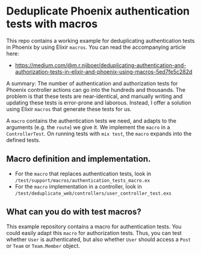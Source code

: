 # Deduplicate Phoenix authentication tests with macros

This repo contains a working example for deduplicating authentication tests in Phoenix by using Elixir `macros`. You can read the accompanying article here:
- https://medium.com/@m.r.nijboer/deduplicating-authentication-and-authorization-tests-in-elixir-and-phoenix-using-macros-5ed7fe5c282d

A summary: The number of authentication and authorization tests for Phoenix controller actions can go into the hundreds and thousands. The problem is that these tests are near-identical, and manually writing and updating these tests is error-prone and laborous. Instead, I offer a solution using Elixir `macros` that generate these tests for us.

A `macro` contains the authentication tests we need, and adapts to the arguments (e.g. the `route`) we give it. We implement the `macro` in a `ControllerTest`. On running tests with `mix test`, the `macro` expands into the defined tests. 

## Macro definition and implementation.

- For the `macro` that replaces authentication tests, look in `/test/support/macros/authentication_tests_macro.ex`
- For the `macro` implementation in a controller, look in `/test/deduplicate_web/controllers/user_controller_test.exs`

## What can you do with test macros?
This example repository contains a macro for authentication tests. You could easily adapt this `macro` for authorization tests. Thus, you can test whether `User` is authenticated, but also whether `User` should access a `Post` or `Team` or `Team.Member` object.
